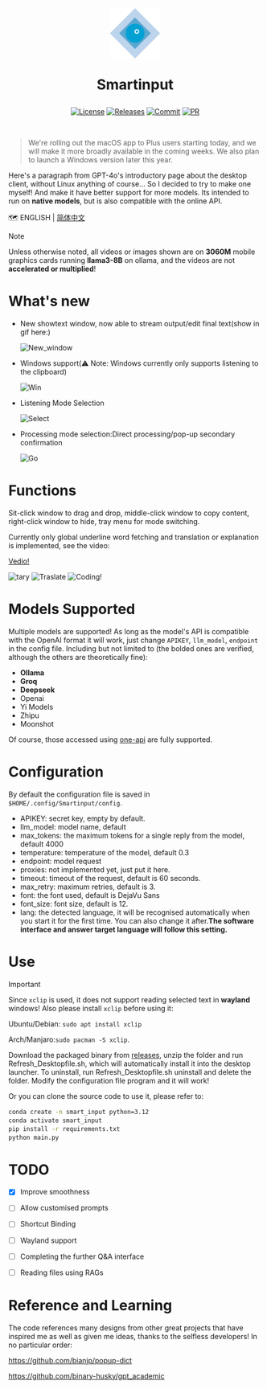 <br>

<div align=center>
<h1 aligh="center">
<img src="icon.png" width="100"> 

Smartinput
</h1>

[![License][License-image]][License-url]
[![Releases][Releases-image]][Releases-url]
[![Commit][GitHub-last-commit]][Commit-url]
[![PR][PRs-image]][PRs-url]

[License-image]: https://img.shields.io/github/license/Menghuan1918/Smartinput
[Releases-image]: https://img.shields.io/github/v/release/Menghuan1918/Smartinput
[GitHub-last-commit]: https://img.shields.io/github/last-commit/Menghuan1918/Smartinput
[PRs-image]: https://img.shields.io/badge/PRs-welcome-pink?style=flat-square

[License-url]: https://github.com/Menghuan1918/Smartinput/blob/master/LICENSE
[Releases-url]: https://github.com/Menghuan1918/Smartinput/releases
[Commit-url]: https://github.com/Menghuan1918/Smartinput/commits/master/
[PRs-url]: https://github.com/Menghuan1918/Smartinput/pulls
</div>
<br>

> We're rolling out the macOS app to Plus users starting today, and we will make it more broadly available in the coming weeks. We also plan to launch a Windows version later this year.

Here's a paragraph from GPT-4o's introductory page about the desktop client, without Linux anything of course... So I decided to try to make one myself! And make it have better support for more models. Its intended to run on **native models**, but is also compatible with the online API.

🗺️ ENGLISH | [简体中文](README_CN.md)

> [!NOTE]
> Unless otherwise noted, all videos or images shown are on **3060M** mobile graphics cards running **llama3-8B** on ollama, and the videos are not **accelerated or multiplied**!

# What's new
- New showtext window, now able to stream output/edit final text(show in gif here:)
  
  ![New_window](https://github.com/Menghuan1918/Smartinput/assets/122662527/0704fea4-19c4-4716-a953-cbeca4dcb653)

- Windows support(⚠️ Note: Windows currently only supports listening to the clipboard)
  
  ![Win](https://github.com/Menghuan1918/Smartinput/assets/122662527/1060aae1-9a2a-480d-b679-7ded34f1376b)

- Listening Mode Selection

  ![Select](https://github.com/Menghuan1918/Smartinput/assets/122662527/44da57e6-fea5-42bd-b677-e5b667784ea9)
- Processing mode selection:Direct processing/pop-up secondary confirmation
  
  ![Go](https://github.com/Menghuan1918/Smartinput/assets/122662527/a6823094-0da4-4558-8630-d9dd178f502b)

# Functions
Sit-click window to drag and drop, middle-click window to copy content, right-click window to hide, tray menu for mode switching.

Currently only global underline word fetching and translation or explanation is implemented, see the video:

[Vedio!](https://github.com/Menghuan1918/Smartinput/assets/122662527/2f1c85ad-e6f1-448c-bcb9-9b6cc26cb161)

<span><img src="https://github.com/Menghuan1918/Smartinput/assets/122662527/197062eb-9980-4b87-acce-0f94cf690d9d" alt="tary"> <img src="https://github.com/Menghuan1918/Smartinput/assets/122662527/497b8878-fcd2-43a4-bb1b-6406f650a366" alt="Traslate"> <img src="https://github.com/Menghuan1918/Smartinput/assets/122662527/cf835c41-922e-45e6-baae-f869ee672d19" alt="Coding!"></span>

# Models Supported
Multiple models are supported! As long as the model's API is compatible with the OpenAI format it will work, just change `APIKEY`, `llm_model`, `endpoint` in the config file. Including but not limited to (the bolded ones are verified, although the others are theoretically fine):
- **Ollama**
- **Groq**
- **Deepseek**
- Openai
- Yi Models
- Zhipu
- Moonshot

Of course, those accessed using [one-api](https://github.com/songquanpeng/one-api) are fully supported.

# Configuration
By default the configuration file is saved in `$HOME/.config/Smartinput/config`.
- APIKEY: secret key, empty by default.
- llm_model: model name, default
- max_tokens: the maximum tokens for a single reply from the model, default 4000
- temperature: temperature of the model, default 0.3
- endpoint: model request
- proxies: not implemented yet, just put it here.
- timeout: timeout of the request, default is 60 seconds.
- max_retry: maximum retries, default is 3.
- font: the font used, default is DejaVu Sans
- font_size: font size, default is 12.
- lang: the detected language, it will be recognised automatically when you start it for the first time. You can also change it after.**The software interface and answer target language will follow this setting.**

# Use
> [!IMPORTANT]
> Since `xclip` is used, it does not support reading selected text in **wayland** windows! Also please install `xclip` before using it:
> 
> Ubuntu/Debian: `sudo apt install xclip`
> 
> Arch/Manjaro:`sudo pacman -S xclip`.

Download the packaged binary from [releases](https://github.com/Menghuan1918/Smartinput/releases), unzip the folder and run Refresh_Desktopfile.sh, which will automatically install it into the desktop launcher. To uninstall, run Refresh_Desktopfile.sh uninstall and delete the folder.
Modify the configuration file program and it will work!

Or you can clone the source code to use it, please refer to:

```bash
conda create -n smart_input python=3.12
conda activate smart_input
pip install -r requirements.txt
python main.py
```

# TODO
- [x] Improve smoothness
- [ ] Allow customised prompts
- [ ] Shortcut Binding
- [ ] Wayland support
- [ ] Completing the further Q&A interface
- [ ] Reading files using RAGs


# Reference and Learning
The code references many designs from other great projects that have inspired me as well as given me ideas, thanks to the selfless developers! In no particular order:

https://github.com/bianjp/popup-dict

https://github.com/binary-husky/gpt_academic
